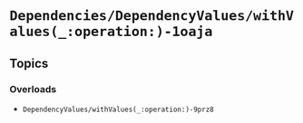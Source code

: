 # ``Dependencies/DependencyValues/withValues(_:operation:)-1oaja``

## Topics

### Overloads

- ``DependencyValues/withValues(_:operation:)-9prz8``
